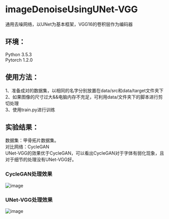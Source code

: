 # imageDenoiseUsingUNet-VGG
通用去噪网络，以UNet为基本框架，VGG16的卷积层作为编码器

## 环境：
Python 3.5.3 <br>
Pytorch 1.2.0 <br>


## 使用方法：
1、准备成对的数据集，以相同的名字分别放置在data/src和data/target文件夹下 <br>
2、如果图像的尺寸过大&&电脑内存不充足，可利用data/文件夹下的脚本进行剪切处理 <br>
3、使用train.py进行训练 <br>


## 实验结果：
数据集：甲骨拓片数据集。 <br>
对比网络：CycleGAN <br>
UNet-VGG的效果优于CycleGAN，可以看出CycleGAN对于字体有弱化现象，且对于细节的处理没有UNet-VGG好。 <br>
### CycleGAN处理效果
![image](https://github.com/libai-github/imageDenoiseUsingUNet-VGG/blob/master/resultOfCycleGAN.png)
### UNet-VGG处理效果
![image](https://github.com/libai-github/imageDenoiseUsingUNet-VGG/blob/master/resultOfUNet-VGG.png)

